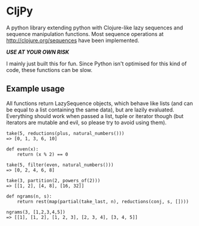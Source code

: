 # CljPy

A python library extending python with Clojure-like lazy sequences and sequence manipulation functions. Most sequence operations at http://clojure.org/sequences have been implemented.

***USE AT YOUR OWN RISK***

I mainly just built this for fun. Since Python isn't optimised for this kind of code, these functions can be slow.

## Example usage

All functions return LazySequence objects, which behave like lists (and can be equal to a list containing the same data), but are lazily evaluated. Everything should work when passed a list, tuple or iterator though (but iterators are mutable and evil, so please try to avoid using them).

```
take(5, reductions(plus, natural_numbers()))
=> [0, 1, 3, 6, 10]

def even(x):
	return (x % 2) == 0

take(5, filter(even, natural_numbers()))
=> [0, 2, 4, 6, 8]

take(3, partition(2, powers_of(2)))
=> [[1, 2], [4, 8], [16, 32]]

def ngrams(n, s):
	return rest(map(partial(take_last, n), reductions(conj, s, [])))

ngrams(3, [1,2,3,4,5])
=> [[1], [1, 2], [1, 2, 3], [2, 3, 4], [3, 4, 5]]
```
